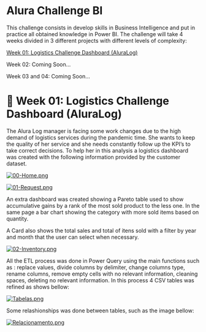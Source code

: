 # Alura Challenge BI
This challenge consists in develop skills in Business Intelligence and put in practice all obtained knowledge in Power BI. The challenge will take 4 weeks divided in 3 different projects with different  levels of complexity:

 

[Week 01: Logistics Challenge Dashboard (AluraLog)](https://www.alura.com.br/challenges/bi/semana-01-logistica)

Week 02: Coming Soon…

Week 03 and 04: Coming Soon…
 

# 🚀  Week 01: Logistics Challenge Dashboard (AluraLog)
The Alura Log manager is facing some work changes due to the high demand of logistics services during the pandemic time. She wants to keep the quality of her service and she needs constantly follow up the KPI’s to take correct decisions.  To help her in this analysis a logistics dashboard was created with the following information provided by the customer dataset.

[![00-Home.png](https://i.postimg.cc/CK3ncNkq/00-Home.png)](https://postimg.cc/WD74309N)

[![01-Request.png](https://i.postimg.cc/wTqy43y0/01-Request.png)](https://postimg.cc/0r4ybkCw)
 
An extra dashboard was created showing a Pareto table used to show accumulative gains by a rank of the most sold product to the less one. In the same page a bar chart showing the category with more sold items based on quantity.

A Card also shows the total sales and total of itens sold with a filter by year and month that the user can select when necessary.

[![02-Inventory.png](https://i.postimg.cc/26nbMZ7X/02-Inventory.png)](https://postimg.cc/YGqCmjV1)

All the ETL process was done in Power Query using the main functions such as : replace values, divide columns by delimiter, change columns type, rename columns, remove empty cells with no relevant information, cleaning spaces, deleting no relevant information. In this process 4 CSV tables was refined as shows bellow:

[![Tabelas.png](https://i.postimg.cc/Jn84ydjP/Tabelas.png)](https://postimg.cc/TykXF07D)

Some relashionships was done between tables, such as the image bellow:

[![Relacionamento.png](https://i.postimg.cc/HnsYzcZM/Relacionamento.png)](https://postimg.cc/BLkfQ6GZ)

